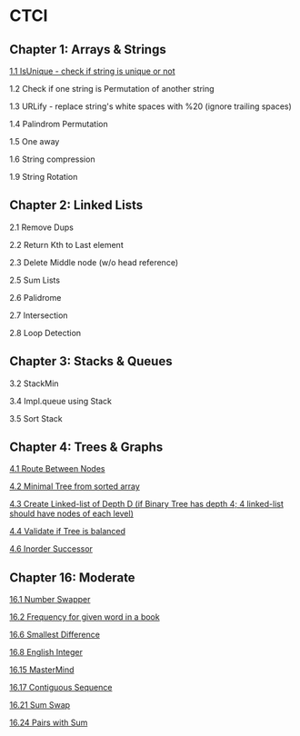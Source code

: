 # CTCI

Chapter 1: Arrays & Strings
---------------------------
[1.1 IsUnique - check if string is unique or not](https://github.com/yashkothari92/CTCI/blob/master/arrays_n_strings/IsUnique.java)


1.2 Check if one string is Permutation of another string

1.3 URLify - replace string's white spaces with %20 (ignore trailing spaces)

1.4 Palindrom Permutation

1.5 One away

1.6 String compression

1.9 String Rotation


Chapter 2: Linked Lists
----------------------------
2.1 Remove Dups

2.2 Return Kth to Last element

2.3 Delete Middle node (w/o head reference)

2.5 Sum Lists

2.6 Palidrome

2.7 Intersection 

2.8 Loop Detection

Chapter 3: Stacks & Queues
---------------------------
3.2 StackMin

3.4 Impl.queue using Stack

3.5 Sort Stack


Chapter 4: Trees & Graphs
--------------------------
[4.1 Route Between Nodes](https://github.com/yashkothari92/CTCI/blob/master/tree_n_graphs/RouteBetweenTwoNodes.java)

[4.2 Minimal Tree from sorted array](https://github.com/yashkothari92/CTCI/blob/master/tree_n_graphs/MinimalTree.java)

[4.3 Create Linked-list of Depth D (if Binary Tree has depth 4; 4 linked-list should have nodes of each level)](https://github.com/yashkothari92/CTCI/blob/master/tree_n_graphs/LinkedListOfDepth.java)

[4.4 Validate if Tree is balanced](https://github.com/yashkothari92/CTCI/blob/master/tree_n_graphs/BalancedTrees.java)

[4.6 Inorder Successor](https://github.com/yashkothari92/CTCI/blob/master/tree_n_graphs/InorderSuccessor.java)

Chapter 16: Moderate
---------------------

[16.1 Number Swapper](https://github.com/yashkothari92/CTCI/blob/master/moderate/NumberSwapper.java)

[16.2 Frequency for given word in a book](https://github.com/yashkothari92/CTCI/blob/master/moderate/WordFrequencies.java)

[16.6 Smallest Difference](https://github.com/yashkothari92/CTCI/blob/master/moderate/SmallestDifference.java)

[16.8 English Integer](https://github.com/yashkothari92/CTCI/blob/master/moderate/EnglishInt.java)

[16.15 MasterMind](https://github.com/yashkothari92/CTCI/blob/master/moderate/MasterMind.java)

[16.17 Contiguous Sequence](https://github.com/yashkothari92/CTCI/blob/master/moderate/ContiguousSequence.java)

[16.21 Sum Swap](https://github.com/yashkothari92/CTCI/blob/master/moderate/SumSwap.java)

[16.24 Pairs with Sum](https://github.com/yashkothari92/CTCI/blob/master/moderate/PairsWithSum.java)
